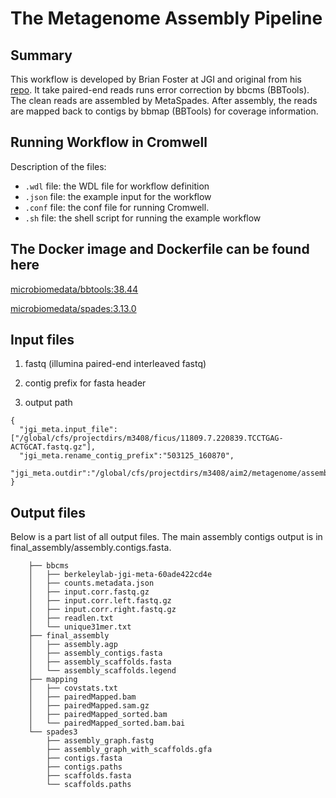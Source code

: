 # The Metagenome Assembly Pipeline

## Summary
This workflow is developed by Brian Foster at JGI and original from his [repo](https://gitlab.com/bfoster1/wf_templates/tree/master/templates). It take paired-end reads runs error correction by bbcms (BBTools). The clean reads are assembled by MetaSpades. After assembly, the reads are mapped back to contigs by bbmap (BBTools) for coverage information.

## Running Workflow in Cromwell

Description of the files:
 - `.wdl` file: the WDL file for workflow definition
 - `.json` file: the example input for the workflow
 - `.conf` file: the conf file for running Cromwell.
 - `.sh` file: the shell script for running the example workflow

## The Docker image and Dockerfile can be found here

[microbiomedata/bbtools:38.44](https://hub.docker.com/r/microbiomedata/bbtools)

[microbiomedata/spades:3.13.0](https://hub.docker.com/r/microbiomedata/spades)


## Input files

1. fastq (illumina paired-end interleaved fastq)
    
2. contig prefix for fasta header
    
3. output path

```
{
  "jgi_meta.input_file":["/global/cfs/projectdirs/m3408/ficus/11809.7.220839.TCCTGAG-ACTGCAT.fastq.gz"],
  "jgi_meta.rename_contig_prefix":"503125_160870",
  "jgi_meta.outdir":"/global/cfs/projectdirs/m3408/aim2/metagenome/assembly/ficus/503125_160870"
}
```

## Output files

Below is a part list of all output files. The main assembly contigs output is in final_assembly/assembly.contigs.fasta.

```
	├── bbcms
	│   ├── berkeleylab-jgi-meta-60ade422cd4e
	│   ├── counts.metadata.json
	│   ├── input.corr.fastq.gz
	│   ├── input.corr.left.fastq.gz
	│   ├── input.corr.right.fastq.gz
	│   ├── readlen.txt
	│   └── unique31mer.txt
	├── final_assembly
	│   ├── assembly.agp
	│   ├── assembly_contigs.fasta
	│   ├── assembly_scaffolds.fasta
	│   └── assembly_scaffolds.legend
	├── mapping
	│   ├── covstats.txt
	│   ├── pairedMapped.bam
	│   ├── pairedMapped.sam.gz
	│   ├── pairedMapped_sorted.bam
	│   └── pairedMapped_sorted.bam.bai
	└── spades3
		├── assembly_graph.fastg
		├── assembly_graph_with_scaffolds.gfa
		├── contigs.fasta
		├── contigs.paths
		├── scaffolds.fasta
		└── scaffolds.paths	
```

